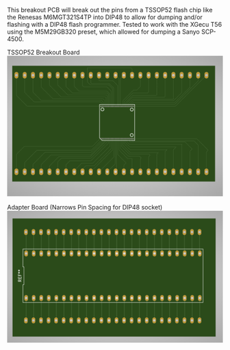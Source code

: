 This breakout PCB will break out the pins from a TSSOP52 flash chip like the Renesas M6MGT321S4TP into DIP48 to 
allow for dumping and/or flashing with a DIP48 flash programmer. Tested to work with the XGecu T56 using 
the M5M29GB320 preset, which allowed for dumping a Sanyo SCP-4500.

TSSOP52 Breakout Board
![alt text](https://github.com/rarenogginstuff2/Renesas-M6MGT321S4TP-TSSOP52-to-DIP48-Breakout-Board/blob/main/Sanyo%20SCP-4500%20Flash%20Chip%20Breakout%20Board%205-19-2024.png)

Adapter Board (Narrows Pin Spacing for DIP48 socket)
![alt text](https://github.com/rarenogginstuff2/Renesas-M6MGT321S4TP-TSSOP52-to-DIP48-Breakout-Board/blob/main/Sanyo%20SCP-4500%20Flash%20Chip%20Breakout%20Board%20Adapter.png)
